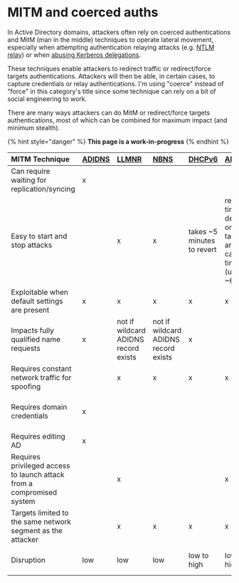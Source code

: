 # MITM and coerced auths

In Active Directory domains, attackers often rely on coerced authentications and MitM \(man in the middle\) techniques to operate lateral movement, especially when attempting authentication relaying attacks \(e.g. [NTLM relay](../ntlm/relay.md)\) or when [abusing Kerberos delegations](../kerberos/delegations.md).

These techniques enable attackers to redirect traffic or redirect/force targets authentications. Attackers will then be able, in certain cases, to capture credentials or relay authentications. I'm using "coerce" instead of "force" in this category's title since some technique can rely on a bit of social engineering to work.

There are many ways attackers can do MitM or redirect/force targets authentications, most of which can be combined for maximum impact \(and minimum stealth\).

{% hint style="danger" %}
**This page is a work-in-progress**
{% endhint %}

| MITM Technique | [ADIDNS](adidns-spoofing.md) | [LLMNR](llmnr-nbtns-mdns-spoofing.md) | [NBNS](../../recon/nbt-ns.md) | [DHCPv6](dhcpv6-spoofing.md) | [ARP](arp-poisoning.md) | [DNS](dns-spoofing.md) | [WPAD](wpad-spoofing.md) | [PrinterBug](ms-rprn.md) | [PrivExchange](pushsubscription-abuse.md) |
| :--- | :--- | :--- | :--- | :--- | :--- | :--- | :--- | :--- | :--- |
| Can require waiting for replication/syncing | x |  |  |  |  |  |  |  |  |
| Easy to start and stop attacks |  | x | x | takes ~5 minutes to revert | revert time depends on targets arp cache timeout \(usually ~60 sec | x | x | x | x |
| Exploitable when default settings are present | x | x | x | x | x | x | x | x | up to 2019 |
| Impacts fully qualified name requests | x | not if wildcard ADIDNS record exists | not if wildcard ADIDNS record exists | x |  | x |  |  |  |
| Requires constant network traffic for spoofing |  | x | x | x | x | x | x |  |  |
| Requires domain credentials | x |  |  |  |  |  |  | x | requires emails-capable account |
| Requires editing AD | x |  |  |  |  |  |  |  |  |
| Requires privileged access to launch attack from a compromised system |  | x |  |  | x | x |  |  |  |
| Targets limited to the same network segment as the attacker |  | x | x | x | x |  |  | x | x |
| Disruption | low | low | low | low to high | low to high | low to high | low to high | none | none |


